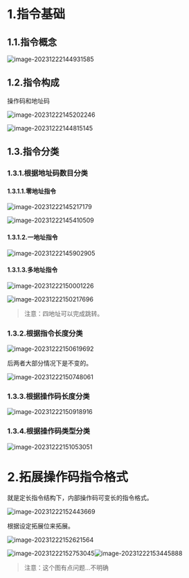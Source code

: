 # 1.指令基础

## 1.1.指令概念

![image-20231222144931585](./assets/image-20231222144931585.png)

## 1.2.指令构成

操作码和地址码

![image-20231222145202246](./assets/image-20231222145202246.png)

![image-20231222144815145](./assets/image-20231222144815145.png)

## 1.3.指令分类

### 1.3.1.根据地址码数目分类

#### 1.3.1.1.零地址指令

![image-20231222145217179](./assets/image-20231222145217179.png)

![image-20231222145410509](./assets/image-20231222145410509.png)

#### 1.3.1.2.一地址指令

![image-20231222145902905](./assets/image-20231222145902905.png)

#### 1.3.1.3.多地址指令

![image-20231222150001226](./assets/image-20231222150001226.png)

![image-20231222150217696](./assets/image-20231222150217696.png)

>   注意：四地址可以完成跳转。

### 1.3.2.根据指令长度分类

![image-20231222150619692](./assets/image-20231222150619692.png)

后两者大部分情况下是不变的。

![image-20231222150748061](./assets/image-20231222150748061.png)

### 1.3.3.根据操作码长度分类

![image-20231222150918916](./assets/image-20231222150918916.png)

### 1.3.4.根据操作码类型分类

![image-20231222151053051](./assets/image-20231222151053051.png)

# 2.拓展操作码指令格式

就是定长指令结构下，内部操作码可变长的指令格式。

![image-20231222152443669](./assets/image-20231222152443669.png)

根据设定拓展位来拓展。

![image-20231222152621564](./assets/image-20231222152621564.png)

![image-20231222152753045](./assets/image-20231222152753045.png)![image-20231222153445888](./assets/image-20231222153445888.png)

>   注意：这个图有点问题...不明确